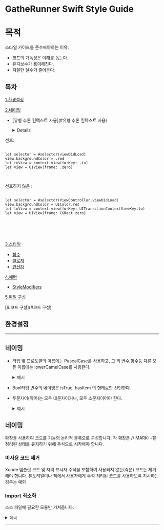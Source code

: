 GatheRunner Swift Style Guide 
=============
# 목적
스타일 가이드를 준수해야하는 이유:
+ 코드의 가독성은 이해를 돕는다.
+ 유지보수가 용이해진다.
+ 자잘한 실수가 줄어든다.   

## 목차
[1.환경설정](#환경설정) 

[2.네이밍](#네이밍)
   + [유형 추론 컨텍스트 사용](#유형 추론 컨텍스트 사용)  
   
     <details>
  <summary>선호:</summary>
  <pre>
  <code>
let selector = #selector(viewDidLoad)
view.backgroundColor = .red
let toView = context.view(forKey: .to)
let view = UIView(frame: .zero)
  </code>
  </pre>

  <summary>선호하지 않음 :</summary>
  
  <pre>
  <code>
let selector = #selector(ViewController.viewDidLoad)
view.backgroundColor = UIColor.red
let toView = context.view(forKey: UITransitionContextViewKey.to)
let view = UIView(frame: CGRect.zero)
   </pre>
   </code>
   </details>  

[3.스타일](#스타일)
   + [함수](#함수)   
   + [클로저](#클로저)   
   + [연산자](#연산자)
     
[4.패턴](#패턴)   
   + [StyleModifiers](#StyleModifiers)   


[5.파일 구성](#파일-구성)   

[6.코드 구성](#코드 구성)   


## 환경설정    
* * *

## 네이밍    
+ 타입 및 프로토콜의 이름에는 PascalCase를 사용하고, 그 외 변수,함수등 다른 모든 이름에는 lowerCamelCase를 사용한다.      

  <details>
  <summary>예시</summary>
  <pre>
  <code>
  protocol Item {
    // ...
  }

  class ChildItem: Item {

    enum ItemType {
      // ...
      }

    var target: [Members] = []
    static let worldName: String = "Earth"

    func addList(_ item: Spaceship) {
      // ...
     }
  }

  let myFleet = SpaceFleet()
  </code>
  </pre>
  </details>  
 
+ Bool타입 변수의 네이밍은 isTrue, hasItem 의 형태로만 선언한다.    
+ 두문자어(약어)는 모두 대문자이거나, 모두 소문자이어야 한다.

  <details>
  <summary>예시</summary>
  
  <pre>
  <code>
  // WRONG
  class UrlValidator {
  func isValidUrl(_ URL: URL) -> Bool {
  // ...
    }
  }

  // RIGHT
  class URLValidator {
  func isValidURL(_ url: URL) -> Bool {
    // ...
     }
   }
   </pre>
   </code>
   </details>        


## 네이밍    
확장을 사용하여 코드를 기능의 논리적 블록으로 구성합니다. 각 확장은 // MARK: -잘 정리된 상태를 유지하기 위해 주석으로 시작해야 합니다.

### 미사용 코드 제거
Xcode 템플릿 코드 및 자리 표시자 주석을 포함하여 사용되지 않는(죽은) 코드는 제거해야 합니다. 튜토리얼이나 책에서 사용자에게 주석 처리된 코드를 사용하도록 지시하는 경우는 예외

### Import 최소화
소스 파일에 필요한 모듈만 가져옵니다.

  <details>
  <summary>예시</summary>
  
  <pre>
  <code>
  
  // WRONG
import UIKit
import Foundation
var view: UIView
var deviceModels: [String]

  // RIGHT
import UIKit
var view: UIView
var deviceModels: [String]

  // WRONG
import UIKit
var deviceModels: [String]

  // RIGHT
import Foundation
var deviceModels: [String]
   </pre>
   </code>
   </details>    




* * *


